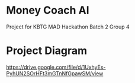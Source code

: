 # Money Coach AI

Project for KBTG MAD Hackathon Batch 2 Group 4

# Project Diagram

https://drive.google.com/file/d/1UxhyEs-PyhUN2SOrHFt3mGTnNfGpawSM/view
